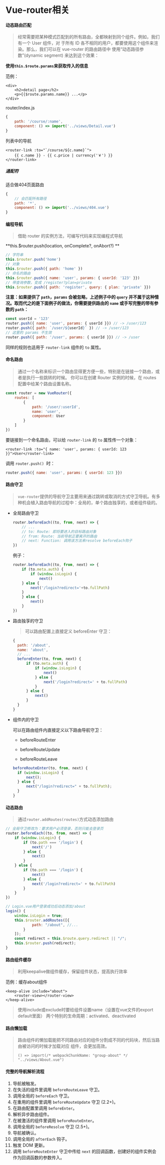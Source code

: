 # Vue-router相关

#### 动态路由匹配

> 经常需要把某种模式匹配到的所有路由，全都映射到同个组件。例如，我们有一个 User 组件，对
> 于所有 ID 各不相同的用户，都要使用这个组件来渲染。那么，我们可以在 vue-router 的路由路径中
> 使用“动态路径参数”(dynamic segment) 来达到这个效果：

**使用`this.$route.params`来获取传入的信息**

范例：

```vue
<div>
	<h2>detail page</h2>
	<p>{{$route.params.name}} ...</p>
</div>
```

router/index.js

```javascript
{
	path: '/course/:name',
	component: () => import('../views/Detail.vue')
}
```

列表中的导航

```vue
<router-link :to="`/course/${c.name}`">
	{{ c.name }} - {{ c.price | currency('￥') }}
</router-link>
```

##### 通配符

适合做404页面路由

```javascript
{
	// 会匹配所有路径
	path: '*',
	component: () => import('../views/404.vue')
}
```



#### 编程导航

>  借助 router 的实例方法，可编写代码来实现编程式导航

**this.$router.push(location, onComplete?, onAbort?) **

```javascript
// 字符串
this.$router.push('home')
// 对象
this.$router.push({ path: 'home' })
// 命名的路由
this.$router.push({ name: 'user', params: { userId: '123' }})
// 带查询参数，变成 /register?plan=private
this.$router.push({ path: 'register', query: { plan: 'private' }})
```

**注意：如果提供了 `path`，`params` 会被忽略，上述例子中的 `query` 并不属于这种情况。取而代之的是下面例子的做法，你需要提供路由的 `name` 或手写完整的带有参数的 `path`：**

```javascript
const userId = '123'
router.push({ name: 'user', params: { userId }}) // -> /user/123
router.push({ path: `/user/${userId}` }) // -> /user/123
// 这里的 params 不生效
router.push({ path: '/user', params: { userId }}) // -> /user
```

同样的规则也适用于 `router-link` 组件的 `to` 属性。

#### 命名路由

> 通过一个名称来标识一个路由显得更方便一些，特别是在链接一个路由，或者是执行一些跳转的时候。
> 你可以在创建 Router 实例的时候，在 routes 配置中给某个路由设置名称。

```javascript
const router = new VueRouter({
	routes: [
		{
			path: '/user/:userId',
			name: 'user',
			component: User
		}
	]
})
```

要链接到一个命名路由，可以给 `router-link` 的 `to` 属性传一个对象：

```vue
<router-link :to="{ name: 'user', params: { userId: 123 }}">User</router-link>
```

调用 `router.push() `时：

```javascript
router.push({ name: 'user', params: { userId: 123 }})
```



#### 路由守卫

> `vue-router`提供的导航守卫主要用来通过跳转或取消的方式守卫导航。有多种机会植入路由导航的过程中：全局的，单个路由独享的，或者组件级的。

- 全局路由守卫

    ```javascript
    router.beforeEach((to, from, next) => {
        // ...
        // to: Route: 即将要进入的目标路由对象
        // from: Route: 当前导航正要离开的路由
        // next: Function: 调用该方法来resolve beforeEach钩子
    })
    ```

    例子：

    ```javascript
    router.beforeEach((to, from, next) => {
        if (to.meta.auth) {
            if (window.isLogin) {
                next()
        } else {
            next('/login?redirect='+to.fullPath)
        }
        } else {
            next()
        }
    })
    ```

- 路由独享的守卫

  > 可以路由配置上直接定义 beforeEnter 守卫：

  ```javascript
  {
  	path: '/about',
  	name: 'about',
  	// ...
  	beforeEnter(to, from, next) {
  		if (to.meta.auth) {
  			if (window.isLogin) {
  				next()
  			} else {
  				next('/login?redirect=' + to.fullPath)
  			}
  		} else {
  			next()
      	}
  	}
  }
  ```

- 组件内的守卫

  可以在路由组件内直接定义以下路由导航守卫：

  - beforeRouteEnter

  - beforeRouteUpdate

  - beforeRouteLeave
  
  ```javascript
  beforeRouteEnter(to, from, next) {
  	if (window.isLogin) {
  		next();
  	} else {
  		next("/login?redirect=" + to.fullPath);
  	}
  }
  ```

#### 动态路由

> 通过`router.addRoutes(routes)`方式动态添加路由

```javascript
// 全局守卫修改为：要求用户必须登录，否则只能去登录页
router.beforeEach((to, from, next) => {
	if (window.isLogin) {
		if (to.path === '/login') {
			next('/')
		} else {
			next()
		}
	} else {
		if (to.path === '/login') {
			next()
		} else {
			next('/login?redirect=' + to.fullPath)
		}
	}
})
```

```javascript
// Login.vue用户登录成功后动态添加/about
login() {
	window.isLogin = true;
	this.$router.addRoutes([{
			path: "/about", //...
		}
	]);
	const redirect = this.$route.query.redirect || "/";
	this.$router.push(redirect);
}
```

#### 路由组件缓存

> 利用keepalive做组件缓存，保留组件状态，提高执行效率

范例：缓存about组件

```vue
<keep-alive include="about">
	<router-view></router-view>
</keep-alive>
```

> 使用include或exclude时要给组件设置name（设置在vue文件的export default里面）
> 两个特别的生命周期：activated、deactivated

#### 路由懒加载

> 路由组件的懒加载能把不同路由对应的组件分割成不同的代码块，然后当路由被访问的时候才加载对应
> 组件，会更加高效。
>
> ```vue
> () => import(/* webpackChunkName: "group-about" */ "../views/About.vue")
> ```

#### 完整的导航解析流程

1. 导航被触发。
2. 在失活的组件里调用 `beforeRouteLeave` 守卫。
3. 调用全局的 `beforeEach` 守卫。
4. 在重用的组件里调用 `beforeRouteUpdate` 守卫 (2.2+)。
5. 在路由配置里调用 `beforeEnter`。
6. 解析异步路由组件。
7. 在被激活的组件里调用 `beforeRouteEnter`。
8. 调用全局的 `beforeResolve` 守卫 (2.5+)。
9. 导航被确认。
10. 调用全局的 `afterEach` 钩子。
11. 触发 DOM 更新。
12. 调用 `beforeRouteEnter` 守卫中传给 `next` 的回调函数，创建好的组件实例会作为回调函数的参数传入。